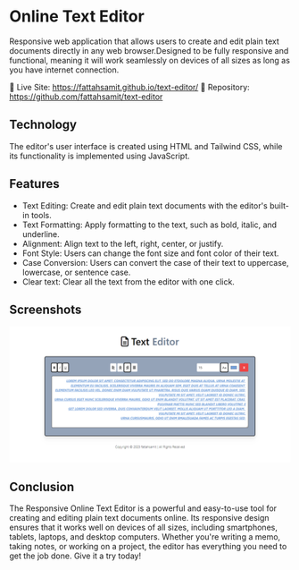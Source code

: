 # Online Text Editor

Responsive web application that allows users to create and edit plain text documents directly in any web browser.Designed to be fully responsive and functional, meaning it will work seamlessly on devices of all sizes as long as you have internet connection.

🔗 Live Site: https://fattahsamit.github.io/text-editor/
📜 Repository: https://github.com/fattahsamit/text-editor

## Technology

The editor's user interface is created using HTML and Tailwind CSS, while its functionality is implemented using JavaScript.

## Features

- Text Editing: Create and edit plain text documents with the editor's built-in tools.
- Text Formatting: Apply formatting to the text, such as bold, italic, and underline.
- Alignment: Align text to the left, right, center, or justify.
- Font Style: Users can change the font size and font color of their text.
- Case Conversion: Users can convert the case of their text to uppercase, lowercase, or sentence case.
- Clear text: Clear all the text from the editor with one click.

## Screenshots

![App Screenshot](https://raw.githubusercontent.com/fattahsamit/text-editor/main/images/editor.PNG)

## Conclusion

The Responsive Online Text Editor is a powerful and easy-to-use tool for creating and editing plain text documents online. Its responsive design ensures that it works well on devices of all sizes, including smartphones, tablets, laptops, and desktop computers. Whether you're writing a memo, taking notes, or working on a project, the editor has everything you need to get the job done. Give it a try today!
